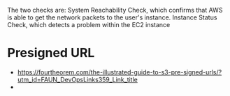 The two checks are: System Reachability Check, which confirms that AWS is able to get the network packets to the user's instance. Instance Status Check, which detects a problem within the EC2 instance


# Presigned URL
+ https://fourtheorem.com/the-illustrated-guide-to-s3-pre-signed-urls/?utm_id=FAUN_DevOpsLinks359_Link_title
+ 
